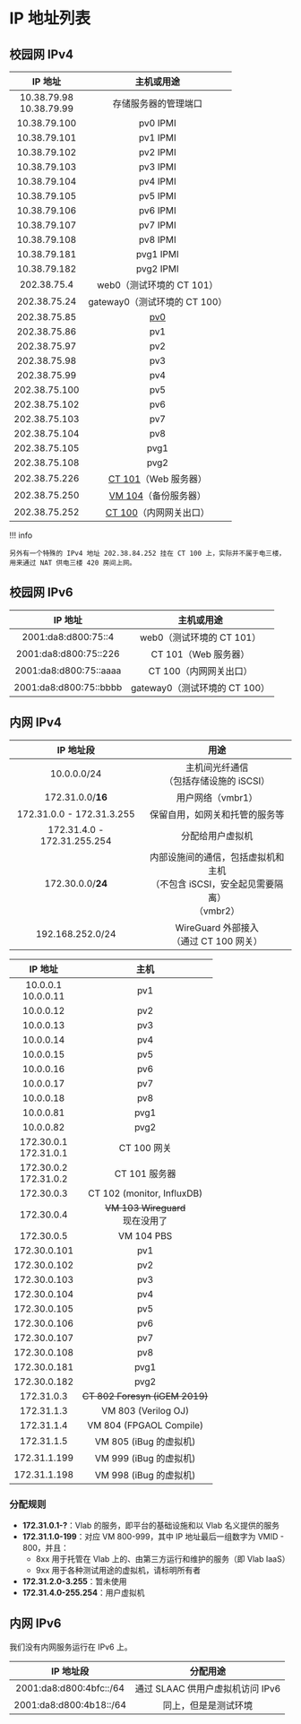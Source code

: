 # IP 地址列表

## 校园网 IPv4

| IP 地址 | 主机或用途 |
| :-----: | :--------: |
| 10.38.79.98<br>10.38.79.99 | 存储服务器的管理端口 |
| 10.38.79.100 | pv0 IPMI |
| 10.38.79.101 | pv1 IPMI |
| 10.38.79.102 | pv2 IPMI |
| 10.38.79.103 | pv3 IPMI |
| 10.38.79.104 | pv4 IPMI |
| 10.38.79.105 | pv5 IPMI |
| 10.38.79.106 | pv6 IPMI |
| 10.38.79.107 | pv7 IPMI |
| 10.38.79.108 | pv8 IPMI |
| 10.38.79.181 | pvg1 IPMI |
| 10.38.79.182 | pvg2 IPMI |
| 202.38.75.4 | web0（测试环境的 CT 101） |
| 202.38.75.24 | gateway0（测试环境的 CT 100） |
| 202.38.75.85 | [pv0](../history/gen1.md#follow-ups) |
| 202.38.75.86 | pv1 |
| 202.38.75.97 | pv2 |
| 202.38.75.98 | pv3 |
| 202.38.75.99 | pv4 |
| 202.38.75.100 | pv5 |
| 202.38.75.102 | pv6 |
| 202.38.75.103 | pv7 |
| 202.38.75.104 | pv8 |
| 202.38.75.105 | pvg1 |
| 202.38.75.108 | pvg2 |
| 202.38.75.226 | [CT 101](../servers/ct101.md)（Web 服务器） |
| 202.38.75.250 | [VM 104](../servers/vm104.md)（备份服务器） |
| 202.38.75.252 | [CT 100](../servers/ct100.md)（内网网关出口） |

!!! info

    另外有一个特殊的 IPv4 地址 202.38.84.252 挂在 CT 100 上，实际并不属于电三楼，用来通过 NAT 供电三楼 420 房间上网。

## 校园网 IPv6

| IP 地址 | 主机或用途 |
| :-----: | :--------: |
| 2001:da8:d800:75::4 | web0（测试环境的 CT 101） |
| 2001:da8:d800:75::226 | CT 101（Web 服务器） |
| 2001:da8:d800:75::aaaa | CT 100（内网网关出口） |
| 2001:da8:d800:75::bbbb | gateway0（测试环境的 CT 100） |

## 内网 IPv4

| IP 地址段 | 用途 |
| :---------: | :--: |
| 10.0.0.0/24 | 主机间光纤通信<br>（包括存储设施的 iSCSI） |
| 172.31.0.0/**16** | 用户网络（vmbr1） |
| 172.31.0.0 - 172.31.3.255 | 保留自用，如网关和托管的服务等 |
| 172.31.4.0 - 172.31.255.254 | 分配给用户虚拟机 |
| 172.30.0.0/**24** | 内部设施间的通信，包括虚拟机和主机<br>（不包含 iSCSI，安全起见需要隔离）<br>（vmbr2） |
| 192.168.252.0/24 | WireGuard 外部接入<br>（通过 CT 100 网关） |

| IP 地址 | 主机 |
| :-----: | :--: |
| 10.0.0.1<br>10.0.0.11 | pv1 |
| 10.0.0.12 | pv2 |
| 10.0.0.13 | pv3 |
| 10.0.0.14 | pv4 |
| 10.0.0.15 | pv5 |
| 10.0.0.16 | pv6 |
| 10.0.0.17 | pv7 |
| 10.0.0.18 | pv8 |
| 10.0.0.81 | pvg1 |
| 10.0.0.82 | pvg2 |
| 172.30.0.1<br>172.31.0.1 | CT 100 网关 |
| 172.30.0.2<br>172.31.0.2 | CT 101 服务器 |
| 172.30.0.3 | CT 102 (monitor, InfluxDB) |
| 172.30.0.4 | <s>VM 103 Wireguard</s><br>现在没用了 |
| 172.30.0.5 | VM 104 PBS |
| 172.30.0.101 | pv1 |
| 172.30.0.102 | pv2 |
| 172.30.0.103 | pv3 |
| 172.30.0.104 | pv4 |
| 172.30.0.105 | pv5 |
| 172.30.0.106 | pv6 |
| 172.30.0.107 | pv7 |
| 172.30.0.108 | pv8 |
| 172.30.0.181 | pvg1 |
| 172.30.0.182 | pvg2 |
| 172.31.0.3 | <s>CT 802 Foresyn (iGEM 2019)</s> |
| 172.31.1.3 | VM 803 (Verilog OJ) |
| 172.31.1.4 | VM 804 (FPGAOL Compile) |
| 172.31.1.5 | VM 805 (iBug 的虚拟机) |
| 172.31.1.199 | VM 999 (iBug 的虚拟机) |
| 172.31.1.198 | VM 998 (iBug 的虚拟机) |

### 分配规则

- **172.31.0.1-?**：Vlab 的服务，即平台的基础设施和以 Vlab 名义提供的服务
- **172.31.1.0-199**：对应 VM 800-999，其中 IP 地址最后一组数字为 VMID - 800，并且：
    - 8xx 用于托管在 Vlab 上的、由第三方运行和维护的服务（即 Vlab IaaS）
    - 9xx 用于各种测试用途的虚拟机，请标明所有者
- **172.31.2.0-3.255**：暂未使用
- **172.31.4.0-255.254**：用户虚拟机

## 内网 IPv6

我们没有内网服务运行在 IPv6 上。

| IP 地址段 | 分配用途 |
| :-------: | :------: |
| 2001:da8:d800:4bfc::/64 | 通过 SLAAC 供用户虚拟机访问 IPv6 |
| 2001:da8:d800:4b18::/64 | 同上，但是是测试环境 |
